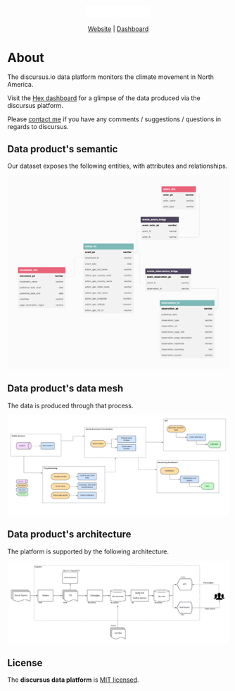 <p align="center">
  <a href="https://www.discursus.io/">
    <img src="resources/images/discursus_logo_white.png" width="150px" alt="discursus.io" />
  </a>
</p>
<p align="center">
    <a href="https://www.discursus.io/">Website</a> |
    <a href="https://app.hex.tech/bca77dcf-0dcc-4d33-8a23-c4c73f6b11c3/app/d6824152-38b4-4f39-8f5e-c3a963cc48c8/latest">Dashboard</a>
</p>

# About
The discursus.io data platform monitors the climate movement in North America.

Visit the [Hex dashboard](https://app.hex.tech/bca77dcf-0dcc-4d33-8a23-c4c73f6b11c3/app/d6824152-38b4-4f39-8f5e-c3a963cc48c8/latest) for a glimpse of the data produced via the discursus platform.

Please [contact me](mailto:olivier@republicofdata.io) if you have any comments / suggestions / questions in regards to discursus.


## Data product's semantic
Our dataset exposes the following entities, with attributes and relationships.

<img src="resources/images/discursus_semantics.png" width="800px" alt="Discursus semantics" />


## Data product's data mesh
The data is produced through that process.

<img src="resources/images/discursus_data_mesh.png" width="800px" alt="Discursus semantics" />


## Data product's architecture
The platform is supported by the following architecture.

<img src="resources/images/discursus_architecture.png" width="800px" alt="Discursus semantics" />


## License

The __discursus data platform__ is [MIT licensed](./LICENSE.md).